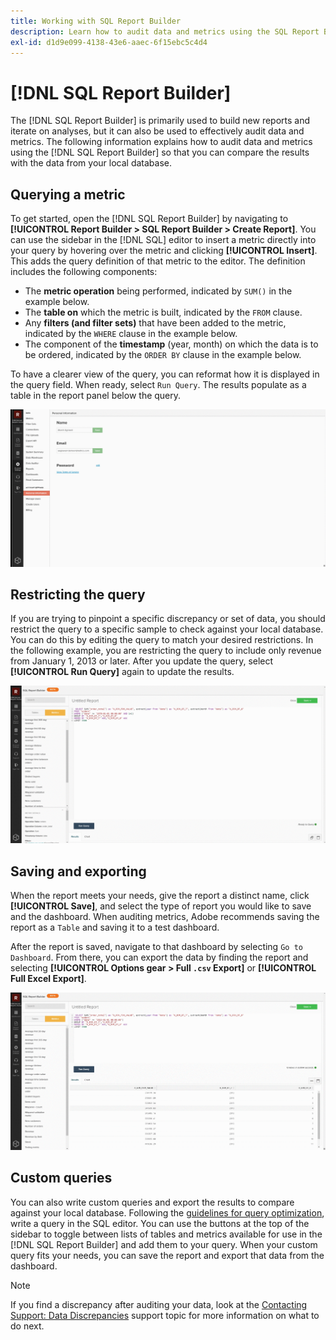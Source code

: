 ```yaml
---
title: Working with SQL Report Builder
description: Learn how to audit data and metrics using the SQL Report Builder so that you can compare the results with the data from your local database.
exl-id: d1d9e099-4138-43e6-aaec-6f15ebc5c4d4
---
```

# [!DNL SQL Report Builder]

The [!DNL SQL Report Builder] is primarily used to build new reports and iterate on analyses, but it can also be used to effectively audit data and metrics. The following information explains how to audit data and metrics using the [!DNL SQL Report Builder] so that you can compare the results with the data from your local database.

## Querying a metric

To get started, open the [!DNL SQL Report Builder] by navigating to **[!UICONTROL Report Builder > SQL Report Builder > Create Report]**. You can use the sidebar in the [!DNL SQL] editor to insert a metric directly into your query by hovering over the metric and clicking **[!UICONTROL Insert]**. This adds the query definition of that metric to the editor. The definition includes the following components:

-  The **metric operation** being performed, indicated by `SUM()` in the example below.
-  The **table on** which the metric is built, indicated by the `FROM` clause.
-  Any **filters (and filter sets)** that have been added to the metric, indicated by the `WHERE` clause in the example below.
-  The component of the **timestamp** (year, month) on which the data is to be ordered, indicated by the `ORDER BY` clause in the example below.

To have a clearer view of the query, you can reformat how it is displayed in the query field. When ready, select `Run Query`. The results populate as a table in the report panel below the query.

![](../../assets/run-query-results.gif)

## Restricting the query

If you are trying to pinpoint a specific discrepancy or set of data, you should restrict the query to a specific sample to check against your local database. You can do this by editing the query to match your desired restrictions. In the following example, you are restricting the query to include only revenue from January 1, 2013 or later. After you update the query, select **[!UICONTROL Run Query]** again to update the results.

![](../../assets/restricting-query.gif)

## Saving and exporting

When the report meets your needs, give the report a distinct name, click **[!UICONTROL Save]**, and select the type of report you would like to save and the dashboard. When auditing metrics, Adobe recommends saving the report as a `Table` and saving it to a test dashboard.

After the report is saved, navigate to that dashboard by selecting `Go to Dashboard`. From there, you can export the data by finding the report and selecting **[!UICONTROL Options gear > Full `.csv` Export]** or **[!UICONTROL Full Excel Export]**.

![](../../assets/export-dboard-data.gif)

## Custom queries

You can also write custom queries and export the results to compare against your local database. Following the [guidelines for query optimization](../../best-practices/optimizing-your-sql-queries.md), write a query in the SQL editor. You can use the buttons at the top of the sidebar to toggle between lists of tables and metrics available for use in the [!DNL SQL Report Builder] and add them to your query. When your custom query fits your needs, you can save the report and export that data from the dashboard.

>[!NOTE]
>
>If you find a discrepancy after auditing your data, look at the [Contacting Support: Data Discrepancies](https://experienceleague.adobe.com/docs/commerce-knowledge-base/kb/troubleshooting/miscellaneous/mbi-data-discrepancies.html) support topic for more information on what to do next.

